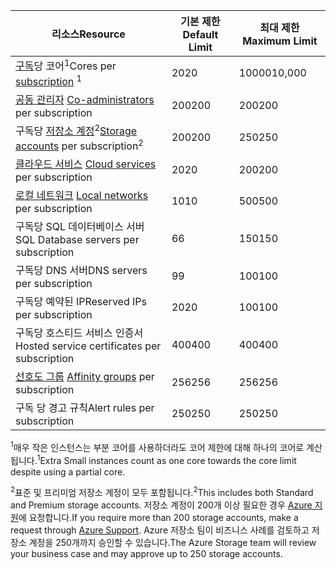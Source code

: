 | <span data-ttu-id="2648f-101">리소스</span><span class="sxs-lookup"><span data-stu-id="2648f-101">Resource</span></span> | <span data-ttu-id="2648f-102">기본 제한</span><span class="sxs-lookup"><span data-stu-id="2648f-102">Default Limit</span></span> | <span data-ttu-id="2648f-103">최대 제한</span><span class="sxs-lookup"><span data-stu-id="2648f-103">Maximum Limit</span></span> |
| --- | --- | --- |
| <span data-ttu-id="2648f-104">[구독](../articles/billing-buy-sign-up-azure-subscription.md)당 코어<sup>1</sup></span><span class="sxs-lookup"><span data-stu-id="2648f-104">Cores per [subscription](../articles/billing-buy-sign-up-azure-subscription.md) <sup>1</sup></span></span> |<span data-ttu-id="2648f-105">20</span><span class="sxs-lookup"><span data-stu-id="2648f-105">20</span></span> |<span data-ttu-id="2648f-106">10000</span><span class="sxs-lookup"><span data-stu-id="2648f-106">10,000</span></span> |
| <span data-ttu-id="2648f-107">[공동 관리자](../articles/billing-add-change-azure-subscription-administrator.md) </span><span class="sxs-lookup"><span data-stu-id="2648f-107">[Co-administrators](../articles/billing-add-change-azure-subscription-administrator.md) per subscription</span></span> |<span data-ttu-id="2648f-108">200</span><span class="sxs-lookup"><span data-stu-id="2648f-108">200</span></span> |<span data-ttu-id="2648f-109">200</span><span class="sxs-lookup"><span data-stu-id="2648f-109">200</span></span> |
| <span data-ttu-id="2648f-110">구독당 [저장소 계정](../articles/storage/common/storage-create-storage-account.md)<sup>2</sup></span><span class="sxs-lookup"><span data-stu-id="2648f-110">[Storage accounts](../articles/storage/common/storage-create-storage-account.md) per subscription<sup>2</sup></span></span> |<span data-ttu-id="2648f-111">200</span><span class="sxs-lookup"><span data-stu-id="2648f-111">200</span></span> |<span data-ttu-id="2648f-112">250</span><span class="sxs-lookup"><span data-stu-id="2648f-112">250</span></span> |
| <span data-ttu-id="2648f-113">[클라우드 서비스](../articles/cloud-services/cloud-services-choose-me.md) </span><span class="sxs-lookup"><span data-stu-id="2648f-113">[Cloud services](../articles/cloud-services/cloud-services-choose-me.md) per subscription</span></span> |<span data-ttu-id="2648f-114">20</span><span class="sxs-lookup"><span data-stu-id="2648f-114">20</span></span> |<span data-ttu-id="2648f-115">200</span><span class="sxs-lookup"><span data-stu-id="2648f-115">200</span></span> |
| <span data-ttu-id="2648f-116">[로컬 네트워크](http://msdn.microsoft.com/library/jj157100.aspx) </span><span class="sxs-lookup"><span data-stu-id="2648f-116">[Local networks](http://msdn.microsoft.com/library/jj157100.aspx) per subscription</span></span> |<span data-ttu-id="2648f-117">10</span><span class="sxs-lookup"><span data-stu-id="2648f-117">10</span></span> |<span data-ttu-id="2648f-118">500</span><span class="sxs-lookup"><span data-stu-id="2648f-118">500</span></span> |
| <span data-ttu-id="2648f-119">구독당 SQL 데이터베이스 서버</span><span class="sxs-lookup"><span data-stu-id="2648f-119">SQL Database servers per subscription</span></span> |<span data-ttu-id="2648f-120">6</span><span class="sxs-lookup"><span data-stu-id="2648f-120">6</span></span> |<span data-ttu-id="2648f-121">150</span><span class="sxs-lookup"><span data-stu-id="2648f-121">150</span></span> |
| <span data-ttu-id="2648f-122">구독당 DNS 서버</span><span class="sxs-lookup"><span data-stu-id="2648f-122">DNS servers per subscription</span></span> |<span data-ttu-id="2648f-123">9</span><span class="sxs-lookup"><span data-stu-id="2648f-123">9</span></span> |<span data-ttu-id="2648f-124">100</span><span class="sxs-lookup"><span data-stu-id="2648f-124">100</span></span> |
| <span data-ttu-id="2648f-125">구독당 예약된 IP</span><span class="sxs-lookup"><span data-stu-id="2648f-125">Reserved IPs per subscription</span></span> |<span data-ttu-id="2648f-126">20</span><span class="sxs-lookup"><span data-stu-id="2648f-126">20</span></span> |<span data-ttu-id="2648f-127">100</span><span class="sxs-lookup"><span data-stu-id="2648f-127">100</span></span> |
| <span data-ttu-id="2648f-128">구독당 호스티드 서비스 인증서</span><span class="sxs-lookup"><span data-stu-id="2648f-128">Hosted service certificates per subscription</span></span> |<span data-ttu-id="2648f-129">400</span><span class="sxs-lookup"><span data-stu-id="2648f-129">400</span></span> |<span data-ttu-id="2648f-130">400</span><span class="sxs-lookup"><span data-stu-id="2648f-130">400</span></span> |
| <span data-ttu-id="2648f-131">[선호도 그룹](../articles/virtual-network/virtual-networks-migrate-to-regional-vnet.md) </span><span class="sxs-lookup"><span data-stu-id="2648f-131">[Affinity groups](../articles/virtual-network/virtual-networks-migrate-to-regional-vnet.md) per subscription</span></span> |<span data-ttu-id="2648f-132">256</span><span class="sxs-lookup"><span data-stu-id="2648f-132">256</span></span> |<span data-ttu-id="2648f-133">256</span><span class="sxs-lookup"><span data-stu-id="2648f-133">256</span></span> |
| <span data-ttu-id="2648f-134">구독 당 경고 규칙</span><span class="sxs-lookup"><span data-stu-id="2648f-134">Alert rules per subscription</span></span> |<span data-ttu-id="2648f-135">250</span><span class="sxs-lookup"><span data-stu-id="2648f-135">250</span></span> |<span data-ttu-id="2648f-136">250</span><span class="sxs-lookup"><span data-stu-id="2648f-136">250</span></span> |

<span data-ttu-id="2648f-137"><sup>1</sup>매우 작은 인스턴스는 부분 코어를 사용하더라도 코어 제한에 대해 하나의 코어로 계산됩니다.</span><span class="sxs-lookup"><span data-stu-id="2648f-137"><sup>1</sup>Extra Small instances count as one core towards the core limit despite using a partial core.</span></span>

<span data-ttu-id="2648f-138"><sup>2</sup>표준 및 프리미엄 저장소 계정이 모두 포함됩니다.</span><span class="sxs-lookup"><span data-stu-id="2648f-138"><sup>2</sup>This includes both Standard and Premium storage accounts.</span></span> <span data-ttu-id="2648f-139">저장소 계정이 200개 이상 필요한 경우 [Azure 지원](https://azure.microsoft.com/support/faq/)에 요청합니다.</span><span class="sxs-lookup"><span data-stu-id="2648f-139">If you require more than 200 storage accounts, make a request through [Azure Support](https://azure.microsoft.com/support/faq/).</span></span> <span data-ttu-id="2648f-140">Azure 저장소 팀이 비즈니스 사례를 검토하고 저장소 계정을 250개까지 승인할 수 있습니다.</span><span class="sxs-lookup"><span data-stu-id="2648f-140">The Azure Storage team will review your business case and may approve up to 250 storage accounts.</span></span> 

